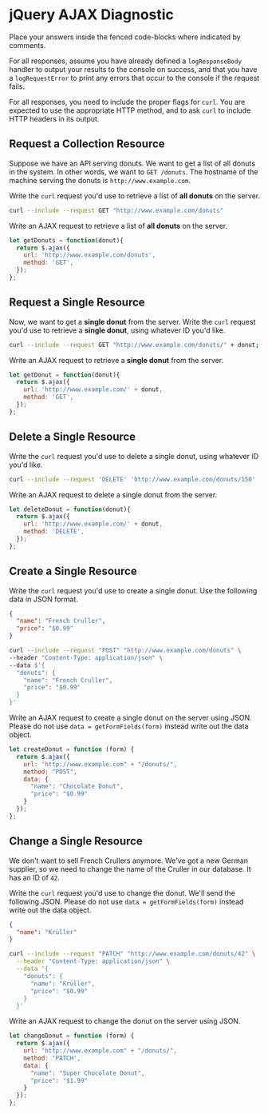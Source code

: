 # jQuery AJAX Diagnostic

Place your answers inside the fenced code-blocks where indicated by comments.

For all responses,  assume you have already defined a `logResponseBody` handler
to output your results to the console on success, and that you have a
`logRequestError` to print any errors that occur to the console if the request
fails.

For all responses, you need to include the proper flags for `curl`. You are
expected to use the appropriate HTTP method, and to ask `curl` to include HTTP
headers in its output.

## Request a Collection Resource

Suppose we have an API serving donuts. We want to get a list of all donuts in
the system. In other words, we want to `GET /donuts`. The hostname of the
machine serving the donuts is `http://www.example.com`.

Write the `curl` request you'd use to retrieve a list of **all donuts** on the
server.

```sh
curl --include --request GET "http://www.example.com/donuts"
```

Write an AJAX request to retrieve a list of **all donuts** on the server.

```js
let getDonuts = function(donut){
  return $.ajax({
    url: 'http://www.example.com/donuts',
    method: 'GET',
  });
};
```

## Request a Single Resource

Now, we want to get a **single donut** from the server. Write the `curl` request
you'd use to retrieve a **single donut**, using whatever ID you'd like.

```sh
curl --include --request GET "http://www.example.com/donuts/" + donut;
```

Write an AJAX request to retrieve a **single donut** from the server.

```js
let getDonut = function(donut){
  return $.ajax({
    url: 'http://www.example.com/' + donut,
    method: 'GET',
  });
};
```

## Delete a Single Resource

Write the `curl` request you'd use to delete a single donut, using whatever
ID you'd like.

```sh
curl --include --request 'DELETE' 'http://www.example.com/donuts/150'
```

Write an AJAX request to delete a single donut from the server.

```js
let deleteDonut = function(donut){
  return $.ajax({
    url: 'http://www.example.com/' + donut,
    method: 'DELETE',
  });
};
```

## Create a Single Resource

Write the `curl` request you'd use to create a single donut. Use the following
data in JSON format.

```json
{
  "name": "French Cruller",
  "price": "$0.99"
}
```

```sh
curl --include --request "POST" "http://www.example.com/donuts" \
--header "Content-Type: application/json" \
--data $'{
  "donuts": {
    "name": "French Cruller",
    "price": "$0.99"
  }
}'
```

Write an AJAX request to create a single donut on the server using JSON. Please
do not use `data = getFormFields(form)` instead write out the data object.

```js
let createDonut = function (form) {
  return $.ajax({
    url: "http://www.example.com" + "/donuts/",
    method: "POST",
    data: {
      "name": "Chocolate Donut",
      "price": "$0.99"
    }
  });
};
```

## Change a Single Resource

We don't want to sell French Crullers anymore. We've got a new German supplier,
so we need to change the name of the Cruller in our database. It has an ID of
`42`.

Write the `curl` request you'd use to change the donut. We'll send the following
JSON. Please do not use `data = getFormFields(form)` instead write out the data
object.

```json
{
  "name": "Krüller"
}
```

```sh
curl --include --request "PATCH" "http://www.example.com/donuts/42" \
  --header "Content-Type: application/json" \
  --data '{
    "donuts": {
      "name": "Krüller",
      "price": "$0.99"
    }
  }'
```

Write an AJAX request to change the donut on the server using JSON.

```js
let changeDonut = function (form) {
  return $.ajax({
    url: "http://www.example.com" + "/donuts/",
    method: 'PATCH',
    data: {
      "name": "Super Chocolate Donut",
      "price": "$1.99"
    }
  });
};
```
